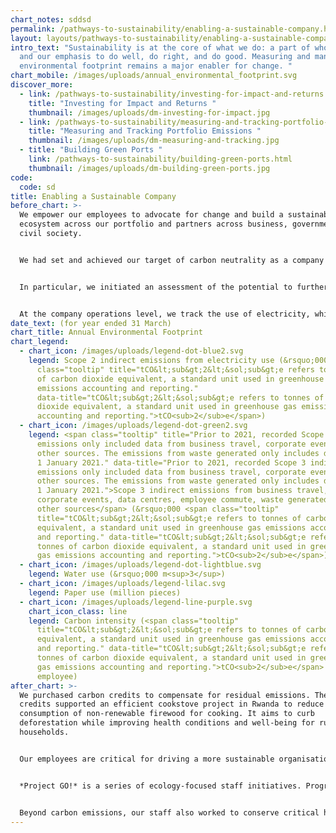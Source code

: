 ```yaml
---
chart_notes: sddsd
permalink: /pathways-to-sustainability/enabling-a-sustainable-company.html
layout: layouts/pathways-to-sustainability/enabling-a-sustainable-company.njk
intro_text: "Sustainability is at the core of what we do: a part of who we are,
  and our emphasis to do well, do right, and do good. Measuring and managing our
  environmental footprint remains a major enabler for change. "
chart_mobile: /images/uploads/annual_environmental_footprint.svg
discover_more:
  - link: /pathways-to-sustainability/investing-for-impact-and-returns.html
    title: "Investing for Impact and Returns "
    thumbnail: /images/uploads/dm-investing-for-impact.jpg
  - link: /pathways-to-sustainability/measuring-and-tracking-portfolio-emissions.html
    title: "Measuring and Tracking Portfolio Emissions "
    thumbnail: /images/uploads/dm-measuring-and-tracking.jpg
  - title: "Building Green Ports "
    link: /pathways-to-sustainability/building-green-ports.html
    thumbnail: /images/uploads/dm-building-green-ports.jpg
code:
  code: sd
title: Enabling a Sustainable Company
before_chart: >-
  We empower our employees to advocate for change and build a sustainable
  ecosystem across our portfolio and partners across business, government and
  civil society.


  We had set and achieved our target of carbon neutrality as a company two years ago, and have maintained this status. While Scope 3 indirect emissions relating to our operations have decreased, particularly due to COVID-related restrictions on business travel, we have progressed our plans to further reduce our emissions and resource use.


  In particular, we initiated an assessment of the potential to further reduce Scope 2 indirect emissions from our headquarters in Singapore, including the possibility of generating renewable energy using on-site solar panels.


  At the company operations level, we track the use of electricity, which is a source of our Scope 2 indirect emissions; business travel, corporate events and other activities which add to our Scope 3 indirect emissions; water consumption and paper usage. We have negligible Scope 1 direct carbon emitting activities. These form part of our environmental footprint. 
date_text: (for year ended 31 March)
chart_title: Annual Environmental Footprint
chart_legend:
  - chart_icon: /images/uploads/legend-dot-blue2.svg
    legend: Scope 2 indirect emissions from electricity use (&rsquo;000 <span
      class="tooltip" title="tCO&lt;sub&gt;2&lt;&sol;sub&gt;e refers to tonnes
      of carbon dioxide equivalent, a standard unit used in greenhouse gas
      emissions accounting and reporting."
      data-title="tCO&lt;sub&gt;2&lt;&sol;sub&gt;e refers to tonnes of carbon
      dioxide equivalent, a standard unit used in greenhouse gas emissions
      accounting and reporting.">tCO<sub>2</sub>e</span>)
  - chart_icon: /images/uploads/legend-dot-green2.svg
    legend: <span class="tooltip" title="Prior to 2021, recorded Scope 3 indirect
      emissions only included data from business travel, corporate events and
      other sources. The emissions from waste generated only includes data from
      1 January 2021." data-title="Prior to 2021, recorded Scope 3 indirect
      emissions only included data from business travel, corporate events and
      other sources. The emissions from waste generated only includes data from
      1 January 2021.">Scope 3 indirect emissions from business travel,
      corporate events, data centres, employee commute, waste generated and
      other sources</span> (&rsquo;000 <span class="tooltip"
      title="tCO&lt;sub&gt;2&lt;&sol;sub&gt;e refers to tonnes of carbon dioxide
      equivalent, a standard unit used in greenhouse gas emissions accounting
      and reporting." data-title="tCO&lt;sub&gt;2&lt;&sol;sub&gt;e refers to
      tonnes of carbon dioxide equivalent, a standard unit used in greenhouse
      gas emissions accounting and reporting.">tCO<sub>2</sub>e</span>)
  - chart_icon: /images/uploads/legend-dot-lightblue.svg
    legend: Water use (&rsquo;000 m<sup>3</sup>)
  - chart_icon: /images/uploads/legend-lilac.svg
    legend: Paper use (million pieces)
  - chart_icon: /images/uploads/legend-line-purple.svg
    chart_icon_class: line
    legend: Carbon intensity (<span class="tooltip"
      title="tCO&lt;sub&gt;2&lt;&sol;sub&gt;e refers to tonnes of carbon dioxide
      equivalent, a standard unit used in greenhouse gas emissions accounting
      and reporting." data-title="tCO&lt;sub&gt;2&lt;&sol;sub&gt;e refers to
      tonnes of carbon dioxide equivalent, a standard unit used in greenhouse
      gas emissions accounting and reporting.">tCO<sub>2</sub>e</span> per
      employee)
after_chart: >-
  We purchased carbon credits to compensate for residual emissions. These
  credits supported an efficient cookstove project in Rwanda to reduce the
  consumption of non-renewable firewood for cooking. It aims to curb
  deforestation while improving health conditions and well-being for rural
  households.


  Our employees are critical for driving a more sustainable organisation. To enhance awareness and give them tools, we have provided various training modules on climate change as well as our updated ESG approach. We partnered the [University of Cambridge Institute for Sustainability Leadership (CISL)](https://www.cisl.cam.ac.uk/) to extend sustainability-focused leadership training to the members of the Temasek Board and the boards and senior leadership teams of our key portfolio companies.


  *Project GO!* is a series of ecology-focused staff initiatives. Programmes initiated last year included e-waste recycling and sustainable food awareness initiatives as well as educational talks on sustainability-related topics with a key focus on biodiversity. These were done through online sessions, during the COVID-19 restrictions.


  Beyond carbon emissions, our staff also worked to conserve critical habitats. Our partnership with the [Global Evergreening Alliance](https://www.evergreening.org/) supports tree planting and land restoration for farming communities in Kenya. Temasek staff committed to plant two million trees on 50,000 hectares of land over five years, benefiting around 56,000 households and 280,000 individuals.
---
```

